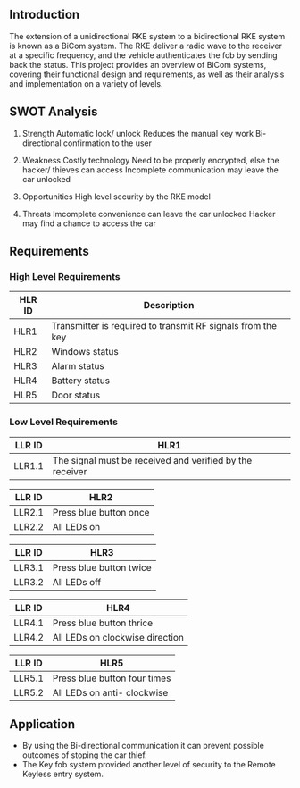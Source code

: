 ## Introduction

The extension of a unidirectional RKE system to a bidirectional RKE system is known as a BiCom system. The RKE deliver a radio wave to the receiver at a specific frequency, and the vehicle authenticates the fob by sending back the status. This project provides an overview of BiCom systems, covering their functional design and requirements, as well as their analysis and implementation on a variety of levels.

## SWOT Analysis

1. Strength
	Automatic lock/ unlock
	Reduces the manual key work
	Bi- directional confirmation to the user
2. Weakness
	Costly technology
	Need to be properly encrypted, else the hacker/ thieves can access
	Incomplete communication may leave the car unlocked

3. Opportunities
	High level security by the RKE model

4. Threats
	Imcomplete convenience can leave the car unlocked
	Hacker may find a chance to access the car

## Requirements

### High Level Requirements

| HLR ID | Description |
| --- | --- |
| HLR1 | Transmitter is required to transmit RF signals from the key |
| HLR2 | Windows status |
| HLR3 | Alarm status |
| HLR4 | Battery status |
| HLR5 | Door status |

### Low Level Requirements

| LLR ID | HLR1 |
| --- | --- |
| LLR1.1 | The signal must be received and verified by the receiver |

| LLR ID | HLR2 |
| --- | --- |
| LLR2.1 | Press blue button once |
| LLR2.2 | All LEDs on |

| LLR ID | HLR3 |
| --- | --- |
| LLR3.1 | Press blue button twice |
| LLR3.2 | All LEDs off |

| LLR ID | HLR4 |
| --- | --- |
| LLR4.1 | Press blue button thrice |
| LLR4.2 | All LEDs on clockwise direction |

| LLR ID | HLR5 |
| --- | --- |
| LLR5.1 | Press blue button four times |
| LLR5.2 | All LEDs on anti- clockwise |

## Application

- By using the Bi-directional communication it can prevent possible outcomes of stoping the car thief.
- The Key fob system provided another level of security to the Remote Keyless entry system. 
